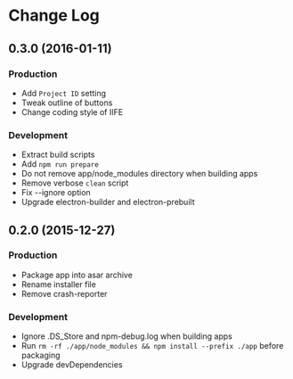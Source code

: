 # Change Log 

## 0.3.0 (2016-01-11)

### Production

* Add `Project ID` setting
* Tweak outline of buttons
* Change coding style of IIFE

### Development

* Extract build scripts
* Add `npm run prepare`
* Do not remove app/node_modules directory when building apps
* Remove verbose `clean` script
* Fix --ignore option
* Upgrade electron-builder and electron-prebuilt

## 0.2.0 (2015-12-27)

### Production

* Package app into asar archive
* Rename installer file
* Remove crash-reporter

### Development

* Ignore .DS_Store and npm-debug.log when building apps
* Run `rm -rf ./app/node_modules && npm install --prefix ./app` before packaging
* Upgrade devDependencies
